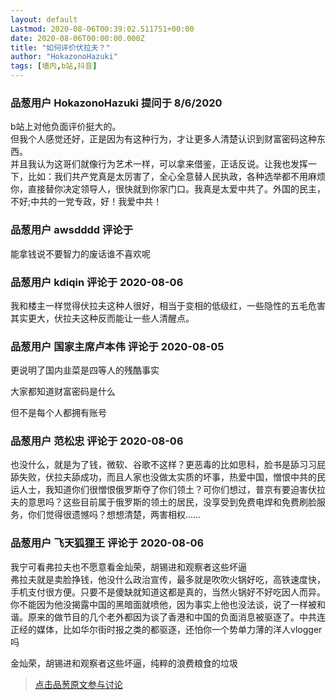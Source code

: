 ```yaml
---
layout: default
Lastmod: 2020-08-06T00:39:02.511751+00:00
date: 2020-08-06T00:00:00.000Z
title: "如何评价伏拉夫？"
author: "HokazonoHazuki"
tags: [墙内,b站,抖音]
---
```



### 品葱用户 **HokazonoHazuki** 提问于 8/6/2020
    
b站上对他负面评价挺大的。  
但我个人感觉还好，正是因为有这种行为，才让更多人清楚认识到财富密码这种东西。  
并且我认为这哥们就像行为艺术一样，可以拿来借鉴，正话反说。让我也发挥一下，比如：我们共产党真是太厉害了，全心全意替人民执政，各种选举都不用麻烦你，直接替你决定领导人，很快就到你家门口。我真是太爱中共了。外国的民主，不好;中共的一党专政，好！我爱中共！
    
                

### 品葱用户 **awsdddd** 评论于 
        
能拿钱说不要智力的废话谁不喜欢呢
        
                

### 品葱用户 **kdiqin** 评论于 2020-08-06
        
我和楼主一样觉得伏拉夫这种人很好，相当于变相的低级红，一些隐性的五毛危害其实更大，伏拉夫这种反而能让一些人清醒点。
        
                

### 品葱用户 **国家主席卢本伟** 评论于 2020-08-05
        
更说明了国内韭菜是四等人的残酷事实  
  
大家都知道财富密码是什么  
  
但不是每个人都拥有账号
        
                

### 品葱用户 **范松忠** 评论于 2020-08-06
        
也没什么，就是为了钱，微软、谷歌不这样？更恶毒的比如思科，脸书是舔习习屁舔失败，伏拉夫舔成功，而且人家也没做太实质的坏事，热爱中国，憎恨中共的民运人士，我知道你们很憎恨俄罗斯夺了你们领土？可你们想过，普京有要迫害伏拉夫的意思吗？这些目前属于俄罗斯的领土的居民，没享受到免费电焊和免费刷脸服务，你们觉得很遗憾吗？想想清楚，两害相权……
        
                

### 品葱用户 **飞天狐狸王** 评论于 2020-08-06
        
我宁可看弗拉夫也不愿意看金灿荣，胡锡进和观察者这些坏逼  
弗拉夫就是卖脸挣钱，他没什么政治宣传，最多就是吹吹火锅好吃，高铁速度快，手机支付很方便。只要不是傻缺就知道这都是真的，当然火锅好不好吃因人而异。你不能因为他没揭露中国的黑暗面就喷他，因为事实上他也没法谈，说了一样被和谐。原来的做节目的几个老外都因为谈了香港和中国的负面消息被驱逐了。中共连正经的媒体，比如华尔街时报之类的都驱逐，还怕你一个势单力薄的洋人vlogger吗  
  
金灿荣，胡锡进和观察者这些坏逼，纯粹的浪费粮食的垃圾
        
                





> [点击品葱原文参与讨论](https://pincong.rocks/question/29442)

